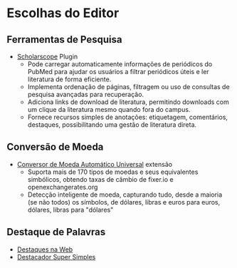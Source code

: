 # Escolhas do Editor

## Ferramentas de Pesquisa
- [Scholarscope](https://www.scholarscope.online/) Plugin
    - Pode carregar automaticamente informações de periódicos do PubMed para ajudar os usuários a filtrar periódicos úteis e ler literatura de forma eficiente.
    - Implementa ordenação de páginas, filtragem ou uso de consultas de pesquisa avançadas para recuperação.
    - Adiciona links de download de literatura, permitindo downloads com um clique da literatura mesmo quando fora do campus.
    - Fornece recursos simples de anotações: etiquetagem, comentários, destaques, possibilitando uma gestão de literatura direta.

## Conversão de Moeda
- [Conversor de Moeda Automático Universal](https://chromewebstore.google.com/detail/hbjagjepkeogombomfeefdmjnclgojli?hl=zh-CN&utm_source=ext_sidebar) extensão
    - Suporta mais de 170 tipos de moedas e seus equivalentes simbólicos, obtendo taxas de câmbio de fixer.io e openexchangerates.org
    - Detecção inteligente de moeda, capturando tudo, desde a maioria (se não todos) os símbolos, de dólares, libras e euros para euros, dólares, libras para "dólares"

## Destaque de Palavras
- [Destaques na Web](https://web-highlights.com/blog/welcome/)
- [Destacador Super Simples](https://chromewebstore.google.com/detail/super-simple-highlighter/hhlhjgianpocpoppaiihmlpgcoehlhio)